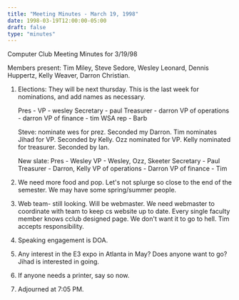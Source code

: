 ```yaml
---
title: "Meeting Minutes - March 19, 1998"
date: 1998-03-19T12:00:00-05:00
draft: false
type: "minutes"
---
```


Computer Club Meeting Minutes for 3/19/98 </p><p>
Members present: Tim Miley, Steve Sedore, Wesley Leonard, Dennis Huppertz, Kelly Weaver, Darron Christian. </p><p>
1) Elections:  They will be next thursday.  This is the last week for nominations, and add names as necessary. </p><p>
Pres -  VP - wesley Secretary - paul Treasurer - darron VP of operations - darron VP of finance - tim WSA rep - Barb </p><p>
Steve: nominate wes for prez.  Seconded my Darron.  Tim nominates Jihad for VP. Seconded by Kelly.  Ozz nominated for VP.  Kelly nominated for treasurer. Seconded by Ian.   </p><p>
New slate: Pres - Wesley VP - Wesley, Ozz, Skeeter Secretary - Paul Treasurer - Darron, Kelly VP of operations - Darron VP of finance - Tim </p><p>
2) We need more food and pop.  Let's not splurge so close to the end of the semester.  We may have some spring/summer people. </p><p>
3) Web team- still looking.  Will be webmaster.  We need webmaster to coordinate with team to keep cs website up to date.  Every single faculty member knows cclub designed page.  We don't want it to go to hell.  Tim accepts responsibility.   </p><p>
4) Speaking engagement is DOA. </p><p>
5) Any interest in the E3 expo in Atlanta in May?  Does anyone want to go? Jihad is interested in going. </p><p>
6) If anyone needs a printer, say so now.   </p><p>
7) Adjourned at 7:05 PM. </p>
